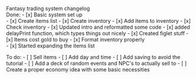Fantasy trading system changelog  
Done: 
        - [x] Basic system set up  
        - [x] Create items list
        - [x] Create inventory
        - [x] Add items to inventory
        - [x] Check inventory
        - [x] Updated intro and reformatted some code
        - [x] added delayPrint function, which types things out nicely
        - [x] Created figlet stuff
        - [x] Items cost gold to buy
        - [x] Format inventory properly  
        - [x] Started expanding the items list

To do:
        - [ ] Sell items
        - [ ] Add day and time
        - [ ] Add saving to avoid the tutorial
        - [ ] Add a deck of random events and NPC's to actually sell to
        - [ ] Create a proper economy idea with some basic necessities
